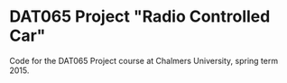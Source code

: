 DAT065 Project "Radio Controlled Car"
=====================================

Code for the DAT065 Project course at Chalmers University, spring term 2015.

